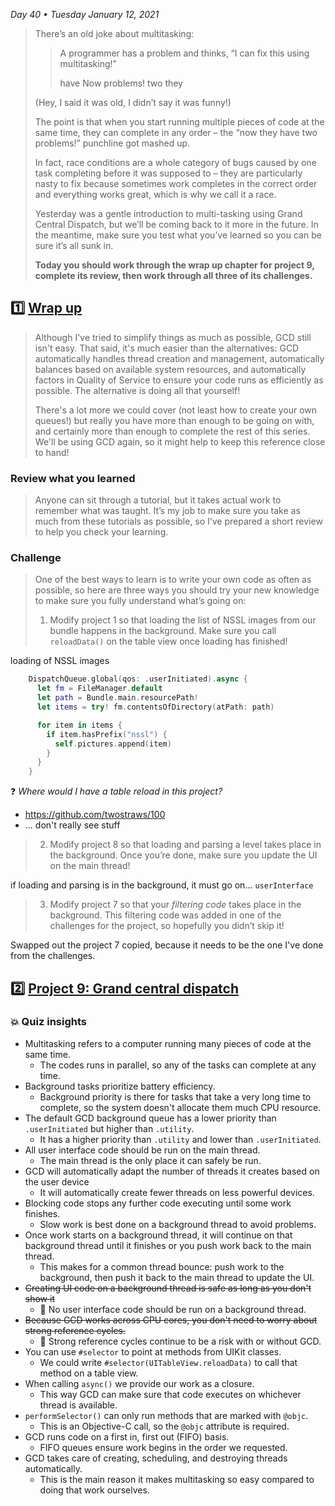 *Day 40 • Tuesday January 12, 2021*

>There’s an old joke about multitasking:
>
>>A programmer has a problem and thinks, “I can fix this using multitasking!”
>>
>>have Now problems! two they
>
>(Hey, I said it was old, I didn’t say it was funny!)
>
>The point is that when you start running multiple pieces of code at the same time, they can complete in any order – the “now they have two problems!” punchline got mashed up.
>
>In fact, race conditions are a whole category of bugs caused by one task completing before it was supposed to – they are particularly nasty to fix because sometimes work completes in the correct order and everything works great, which is why we call it a race.
>
>Yesterday was a gentle introduction to multi-tasking using Grand Central Dispatch, but we’ll be coming back to it more in the future. In the meantime, make sure you test what you’ve learned so you can be sure it’s all sunk in.
>
>**Today you should work through the wrap up chapter for project 9, complete its review, then work through all three of its challenges.**

## :one:  [Wrap up](https://www.hackingwithswift.com/read/9/6/wrap-up) 

>Although I've tried to simplify things as much as possible, GCD still isn't easy. That said, it's much easier than the alternatives: GCD automatically handles thread creation and management, automatically balances based on available system resources, and automatically factors in Quality of Service to ensure your code runs as efficiently as possible. The alternative is doing all that yourself!
>
>There's a lot more we could cover (not least how to create your own queues!) but really you have more than enough to be going on with, and certainly more than enough to complete the rest of this series. We'll be using GCD again, so it might help to keep this reference close to hand!

### Review what you learned

>Anyone can sit through a tutorial, but it takes actual work to remember what was taught. It’s my job to make sure you take as much from these tutorials as possible, so I’ve prepared a short review to help you check your learning.

### Challenge

>One of the best ways to learn is to write your own code as often as possible, so here are three ways you should try your new knowledge to make sure you fully understand what’s going on:
>
> 1. Modify project 1 so that loading the list of NSSL images from our bundle happens in the background. Make sure you call `reloadData()` on the table view once loading has finished!

loading of NSSL images

```swift
    DispatchQueue.global(qos: .userInitiated).async {
      let fm = FileManager.default
      let path = Bundle.main.resourcePath!
      let items = try! fm.contentsOfDirectory(atPath: path)

      for item in items {
        if item.hasPrefix("nssl") {
          self.pictures.append(item)
        }
      }
    }
```

:question: *Where would I have a table reload in this project?*
* https://github.com/twostraws/100
* ... don't really see stuff

> 2. Modify project 8 so that loading and parsing a level takes place in the background. Once you’re done, make sure you update the UI on the main thread!

if loading and parsing is in the background, it must go on... `userInterface`

> 3. Modify project 7 so that your *filtering code* takes place in the background. This filtering code was added in one of the challenges for the project, so hopefully you didn’t skip it!

Swapped out the project 7 copied, because it needs to be the one I've done from the challenges.



## :two:  [Project 9: Grand central dispatch](https://www.hackingwithswift.com/review/hws/project-9-grand-central-dispatch) 

### :boom: Quiz insights

* Multitasking refers to a computer running many pieces of code at the same time.
  * The codes runs in parallel, so any of the tasks can complete at any time.
* Background tasks prioritize battery efficiency.
  * Background priority is there for tasks that take a very long time to complete, so the system doesn't allocate them much CPU resource.
* The default GCD background queue has a lower priority than `.userInitiated` but higher than `.utility`.
  * It has a higher priority than `.utility` and lower than `.userInitiated`.
* All user interface code should be run on the main thread.
  * The main thread is the only place it can safely be run.
* GCD will automatically adapt the number of threads it creates based on the user device
  * It will automatically create fewer threads on less powerful devices.
* Blocking code stops any further code executing until some work finishes.
  * Slow work is best done on a background thread to avoid problems.
* Once work starts on a background thread, it will continue on that background thread until it finishes or you push work back to the main thread.
  * This makes for a common thread bounce: push work to the background, then push it back to the main thread to update the UI.
* ~~Creating UI code on a background thread is safe as long as you don't show it~~
  * :red_circle: No user interface code should be run on a background thread.
* ~~Because GCD works across CPU cores, you don't need to worry about strong reference cycles.~~
  * :red_circle: Strong reference cycles continue to be a risk with or without GCD.
* You can use `#selector` to point at methods from UIKit classes.
  * We could write `#selector(UITableView.reloadData)` to call that method on a table view.
* When calling `async()` we provide our work as a closure.
  * This way GCD can make sure that code executes on whichever thread is available.
* `performSelector()` can only run methods that are marked with `@objc`.
  * This is an Objective-C call, so the `@objc` attribute is required.
* GCD runs code on a first in, first out (FIFO) basis.
  * FIFO queues ensure work begins in the order we requested.
* GCD takes care of creating, scheduling, and destroying threads automatically.
  * This is the main reason it makes multitasking so easy compared to doing that work ourselves.















